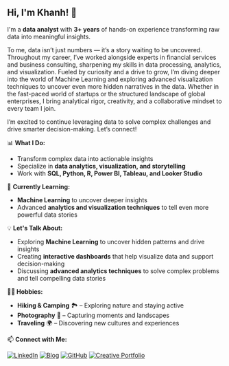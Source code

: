 ## Hi, I'm Khanh! 👋
I'm a **data analyst** with **3+ years** of hands-on experience transforming raw data into meaningful insights. 

To me, data isn’t just numbers — it’s a story waiting to be uncovered. Throughout my career, I’ve worked alongside experts in financial services and business consulting, sharpening my skills in data processing, analytics, and visualization. Fueled by curiosity and a drive to grow, I’m diving deeper into the world of Machine Learning and exploring advanced visualization techniques to uncover even more hidden narratives in the data. Whether in the fast-paced world of startups or the structured landscape of global enterprises, I bring analytical rigor, creativity, and a collaborative mindset to every team I join.

I’m excited to continue leveraging data to solve complex challenges and drive smarter decision-making. Let’s connect!

📊 **What I Do:**  
- Transform complex data into actionable insights  
- Specialize in **data analytics, visualization, and storytelling**  
- Work with **SQL, Python, R, Power BI, Tableau, and Looker Studio**  

🚀 **Currently Learning:**  
- **Machine Learning** to uncover deeper insights 
- Advanced **analytics and visualization techniques** to tell even more powerful data stories

💡 **Let's Talk About:**  
- Exploring **Machine Learning** to uncover hidden patterns and drive insights  
- Creating **interactive dashboards** that help visualize data and support decision-making  
- Discussing **advanced analytics techniques** to solve complex problems and tell compelling data stories 

**🧑‍💻 Hobbies:**
- **Hiking & Camping** 🏞️ – Exploring nature and staying active  
- **Photography** 📸 – Capturing moments and landscapes  
- **Traveling** 🌍 – Discovering new cultures and experiences

📫 **Connect with Me:**

[![LinkedIn](https://img.shields.io/badge/LinkedIn-0A66C2?style=for-the-badge&logo=linkedin&logoColor=white)](https://www.linkedin.com/in/dtbkhanh/) 
[![Blog](https://img.shields.io/badge/Blog-blue?style=for-the-badge&logo=bookstack&logoColor=white)](https://dtbkhanh.github.io/) 
[![GitHub](https://img.shields.io/badge/GitHub-181717?style=for-the-badge&logo=github&logoColor=white)](https://github.com/dtbkhanh)
[![Creative Portfolio](https://img.shields.io/badge/Creative%20Portfolio-FF5722?style=for-the-badge&logo=google&logoColor=white)](https://sites.google.com/view/dtbkhanh)
